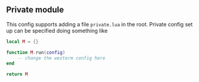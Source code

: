 ## Private module
This config supports adding a file `private.lua` in the root. Private config set up can be specified doing something like
```lua
local M = {}

function M.run(config)
    -- change the wezterm config here 
end

return M
```
